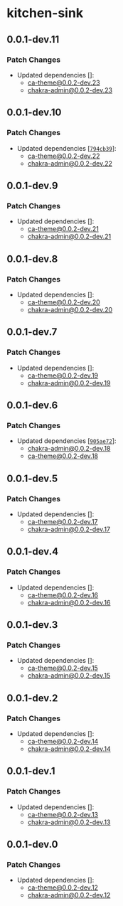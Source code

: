 # kitchen-sink

## 0.0.1-dev.11

### Patch Changes

- Updated dependencies []:
  - ca-theme@0.0.2-dev.23
  - chakra-admin@0.0.2-dev.23

## 0.0.1-dev.10

### Patch Changes

- Updated dependencies [[`794cb39`](https://github.com/it-nalon/chakra-admin/commit/794cb399fa63f469ee987ab9ee404e4154cebfb7)]:
  - ca-theme@0.0.2-dev.22
  - chakra-admin@0.0.2-dev.22

## 0.0.1-dev.9

### Patch Changes

- Updated dependencies []:
  - ca-theme@0.0.2-dev.21
  - chakra-admin@0.0.2-dev.21

## 0.0.1-dev.8

### Patch Changes

- Updated dependencies []:
  - ca-theme@0.0.2-dev.20
  - chakra-admin@0.0.2-dev.20

## 0.0.1-dev.7

### Patch Changes

- Updated dependencies []:
  - ca-theme@0.0.2-dev.19
  - chakra-admin@0.0.2-dev.19

## 0.0.1-dev.6

### Patch Changes

- Updated dependencies [[`905ae72`](https://github.com/it-nalon/chakra-admin/commit/905ae720bc21b00b528fd1fa713ee12b01194d68)]:
  - chakra-admin@0.0.2-dev.18
  - ca-theme@0.0.2-dev.18

## 0.0.1-dev.5

### Patch Changes

- Updated dependencies []:
  - ca-theme@0.0.2-dev.17
  - chakra-admin@0.0.2-dev.17

## 0.0.1-dev.4

### Patch Changes

- Updated dependencies []:
  - ca-theme@0.0.2-dev.16
  - chakra-admin@0.0.2-dev.16

## 0.0.1-dev.3

### Patch Changes

- Updated dependencies []:
  - ca-theme@0.0.2-dev.15
  - chakra-admin@0.0.2-dev.15

## 0.0.1-dev.2

### Patch Changes

- Updated dependencies []:
  - ca-theme@0.0.2-dev.14
  - chakra-admin@0.0.2-dev.14

## 0.0.1-dev.1

### Patch Changes

- Updated dependencies []:
  - ca-theme@0.0.2-dev.13
  - chakra-admin@0.0.2-dev.13

## 0.0.1-dev.0

### Patch Changes

- Updated dependencies []:
  - ca-theme@0.0.2-dev.12
  - chakra-admin@0.0.2-dev.12
